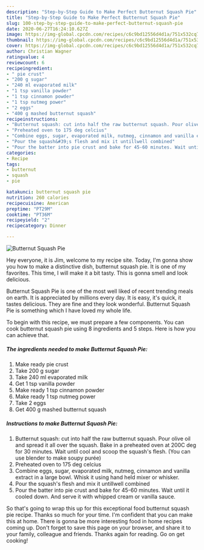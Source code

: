 ```yaml
---
description: "Step-by-Step Guide to Make Perfect Butternut Squash Pie"
title: "Step-by-Step Guide to Make Perfect Butternut Squash Pie"
slug: 100-step-by-step-guide-to-make-perfect-butternut-squash-pie
date: 2020-06-27T16:24:10.627Z
image: https://img-global.cpcdn.com/recipes/c6c9bd12556d4d1a/751x532cq70/butternut-squash-pie-recipe-main-photo.jpg
thumbnail: https://img-global.cpcdn.com/recipes/c6c9bd12556d4d1a/751x532cq70/butternut-squash-pie-recipe-main-photo.jpg
cover: https://img-global.cpcdn.com/recipes/c6c9bd12556d4d1a/751x532cq70/butternut-squash-pie-recipe-main-photo.jpg
author: Christian Wagner
ratingvalue: 4
reviewcount: 6
recipeingredient:
- " pie crust"
- "200 g sugar"
- "240 ml evaporated milk"
- "1 tsp vanilla powder"
- "1 tsp cinnamon powder"
- "1 tsp nutmeg power"
- "2 eggs"
- "400 g mashed butternut squash"
recipeinstructions:
- "Butternut squash: cut into half the raw butternut squash. Pour olive oil and spread it all over the squash. Bake in a preheated oven at 200C deg for 30 minutes. Wait until cool and scoop the squash&#39;s flesh. (You can use blender to make soupy purée)"
- "Preheated oven to 175 deg celcius"
- "Combine eggs, sugar, evaporated milk, nutmeg, cinnamon and vanilla extract in a large bowl. Whisk it using hand held mixer or whisker."
- "Pour the squash&#39;s flesh and mix it untill​well combined"
- "Pour the batter into pie crust and bake for 45-60 minutes. Wait until it cooled down. And serve it with whipped cream or vanilla sauce."
categories:
- Recipe
tags:
- butternut
- squash
- pie

katakunci: butternut squash pie 
nutrition: 260 calories
recipecuisine: American
preptime: "PT29M"
cooktime: "PT36M"
recipeyield: "2"
recipecategory: Dinner

---
```



![Butternut Squash Pie](https://img-global.cpcdn.com/recipes/c6c9bd12556d4d1a/751x532cq70/butternut-squash-pie-recipe-main-photo.jpg)

Hey everyone, it is Jim, welcome to my recipe site. Today, I'm gonna show you how to make a distinctive dish, butternut squash pie. It is one of my favorites. This time, I will make it a bit tasty. This is gonna smell and look delicious.

Butternut Squash Pie is one of the most well liked of recent trending meals on earth. It is appreciated by millions every day. It is easy, it's quick, it tastes delicious. They are fine and they look wonderful. Butternut Squash Pie is something which I have loved my whole life.




To begin with this recipe, we must prepare a few components. You can cook butternut squash pie using 8 ingredients and 5 steps. Here is how you can achieve that.

<!--inarticleads1-->

##### The ingredients needed to make Butternut Squash Pie:

1. Make ready  pie crust
1. Take 200 g sugar
1. Take 240 ml evaporated milk
1. Get 1 tsp vanilla powder
1. Make ready 1 tsp cinnamon powder
1. Make ready 1 tsp nutmeg power
1. Take 2 eggs
1. Get 400 g mashed butternut squash




<!--inarticleads2-->

##### Instructions to make Butternut Squash Pie:

1. Butternut squash: cut into half the raw butternut squash. Pour olive oil and spread it all over the squash. Bake in a preheated oven at 200C deg for 30 minutes. Wait until cool and scoop the squash&#39;s flesh. (You can use blender to make soupy purée)
1. Preheated oven to 175 deg celcius
1. Combine eggs, sugar, evaporated milk, nutmeg, cinnamon and vanilla extract in a large bowl. Whisk it using hand held mixer or whisker.
1. Pour the squash&#39;s flesh and mix it untill​well combined
1. Pour the batter into pie crust and bake for 45-60 minutes. Wait until it cooled down. And serve it with whipped cream or vanilla sauce.




So that's going to wrap this up for this exceptional food butternut squash pie recipe. Thanks so much for your time. I'm confident that you can make this at home. There is gonna be more interesting food in home recipes coming up. Don't forget to save this page on your browser, and share it to your family, colleague and friends. Thanks again for reading. Go on get cooking!
